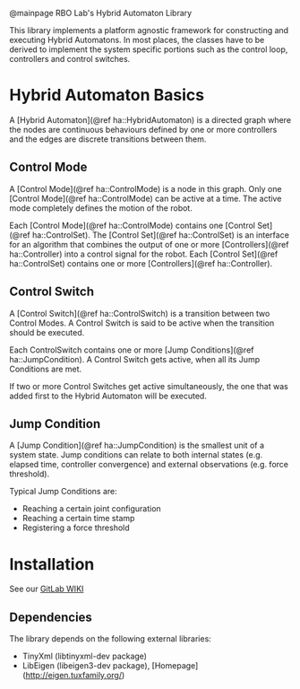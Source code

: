 
@mainpage RBO Lab's Hybrid Automaton Library
 
This library implements a platform agnostic framework for constructing and executing Hybrid Automatons. In most places, the classes have to be derived to implement the system specific portions such as the control loop, controllers and control switches.


# Hybrid Automaton Basics

A [Hybrid Automaton](@ref ha::HybridAutomaton)  is a directed graph where the nodes are continuous behaviours defined by one or more controllers and the edges are discrete transitions between them.

## Control Mode
A [Control Mode](@ref ha::ControlMode) is a node in this graph. Only one [Control Mode](@ref ha::ControlMode) can be active at a time. The active mode completely defines the motion of the robot.

Each [Control Mode](@ref ha::ControlMode) contains one [Control Set](@ref ha::ControlSet). The [Control Set](@ref ha::ControlSet) is an interface for an algorithm that combines the output of one or more [Controllers](@ref ha::Controller) into a control signal for the robot. Each [Control Set](@ref ha::ControlSet) contains one or more [Controllers](@ref ha::Controller). 

## Control Switch 

A [Control Switch](@ref ha::ControlSwitch) is a transition between two Control Modes. A Control Switch is said to be active when the transition should be executed. 

Each ControlSwitch contains one or more [Jump Conditions](@ref ha::JumpCondition). A Control Switch gets active, when all its Jump Conditions are met.

If two or more Control Switches get active simultaneously, the one that was added first to the Hybrid Automaton will be executed. 

## Jump Condition 
A [Jump Condition](@ref ha::JumpCondition) is the smallest unit of a system state. Jump conditions can relate to both internal states (e.g. elapsed time, controller convergence) and external observations (e.g. force threshold).

Typical Jump Conditions are:

* Reaching a certain joint configuration
* Reaching a certain time stamp
* Registering a force threshold

# Installation
See our [GitLab WIKI](https://gitlab.tubit.tu-berlin.de/rbo-lab/rswin/wikis/ha_build)

## Dependencies

The library depends on the following external libraries:
* TinyXml (libtinyxml-dev package)
* LibEigen (libeigen3-dev package), [Homepage] (http://eigen.tuxfamily.org/)


 






































 




